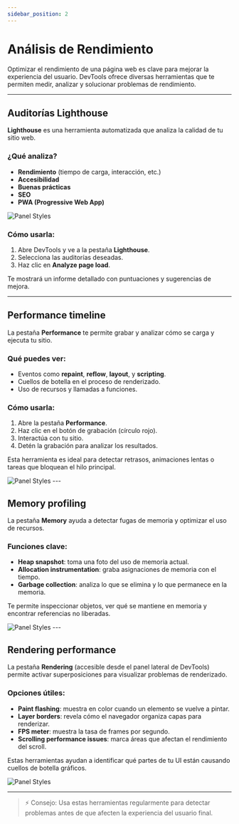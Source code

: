 ```yaml
---
sidebar_position: 2
---
```


# Análisis de Rendimiento

Optimizar el rendimiento de una página web es clave para mejorar la experiencia del usuario. DevTools ofrece diversas herramientas que te permiten medir, analizar y solucionar problemas de rendimiento.

---

## Auditorías Lighthouse

**Lighthouse** es una herramienta automatizada que analiza la calidad de tu sitio web.

### ¿Qué analiza?

- **Rendimiento** (tiempo de carga, interacción, etc.)
- **Accesibilidad**
- **Buenas prácticas**
- **SEO**
- **PWA (Progressive Web App)**

<img src="/img/lithouse.png" alt="Panel Styles" className="custom-img" />

### Cómo usarla:

1. Abre DevTools y ve a la pestaña **Lighthouse**.
2. Selecciona las auditorías deseadas.
3. Haz clic en **Analyze page load**.

Te mostrará un informe detallado con puntuaciones y sugerencias de mejora.

---

## Performance timeline

La pestaña **Performance** te permite grabar y analizar cómo se carga y ejecuta tu sitio.

### Qué puedes ver:

- Eventos como **repaint**, **reflow**, **layout**, y **scripting**.
- Cuellos de botella en el proceso de renderizado.
- Uso de recursos y llamadas a funciones.


### Cómo usarla:

1. Abre la pestaña **Performance**.
2. Haz clic en el botón de grabación (círculo rojo).
3. Interactúa con tu sitio.
4. Detén la grabación para analizar los resultados.

Esta herramienta es ideal para detectar retrasos, animaciones lentas o tareas que bloquean el hilo principal.

<img src="/img/loading.png" alt="Panel Styles" className="custom-img" />
---

## Memory profiling

La pestaña **Memory** ayuda a detectar fugas de memoria y optimizar el uso de recursos.

### Funciones clave:

- **Heap snapshot**: toma una foto del uso de memoria actual.
- **Allocation instrumentation**: graba asignaciones de memoria con el tiempo.
- **Garbage collection**: analiza lo que se elimina y lo que permanece en la memoria.

Te permite inspeccionar objetos, ver qué se mantiene en memoria y encontrar referencias no liberadas.

<img src="/img/snapshot.png" alt="Panel Styles" className="custom-img" />
---

## Rendering performance

La pestaña **Rendering** (accesible desde el panel lateral de DevTools) permite activar superposiciones para visualizar problemas de renderizado.

### Opciones útiles:

- **Paint flashing**: muestra en color cuando un elemento se vuelve a pintar.
- **Layer borders**: revela cómo el navegador organiza capas para renderizar.
- **FPS meter**: muestra la tasa de frames por segundo.
- **Scrolling performance issues**: marca áreas que afectan el rendimiento del scroll.

Estas herramientas ayudan a identificar qué partes de tu UI están causando cuellos de botella gráficos.

<img src="/img/paint-flashing.gif" alt="Panel Styles" className="custom-img" />

---

> ⚡ Consejo: Usa estas herramientas regularmente para detectar problemas antes de que afecten la experiencia del usuario final.
